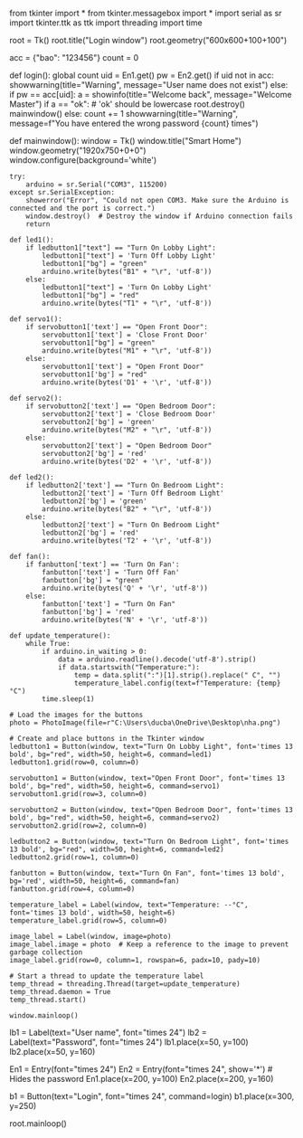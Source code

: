 from tkinter import *
from tkinter.messagebox import *
import serial as sr
import tkinter.ttk as ttk
import threading
import time

root = Tk()
root.title("Login window")
root.geometry("600x600+100+100")

acc = {"bao": "123456"}
count = 0

def login():
    global count
    uid = En1.get()
    pw = En2.get()
    if uid not in acc:
        showwarning(title="Warning", message="User name does not exist")
    else:
        if pw == acc[uid]:
            a = showinfo(title="Welcome back", message="Welcome Master")
            if a == "ok":  # 'ok' should be lowercase
                root.destroy()
                mainwindow()
        else:
            count += 1
            showwarning(title="Warning", message=f"You have entered the wrong password {count} times")

def mainwindow():
    window = Tk()
    window.title("Smart Home")
    window.geometry("1920x750+0+0")
    window.configure(background='white')

    try:
        arduino = sr.Serial("COM3", 115200)
    except sr.SerialException:
        showerror("Error", "Could not open COM3. Make sure the Arduino is connected and the port is correct.")
        window.destroy()  # Destroy the window if Arduino connection fails
        return

    def led1():
        if ledbutton1["text"] == "Turn On Lobby Light":
            ledbutton1["text"] = 'Turn Off Lobby Light'
            ledbutton1["bg"] = "green"
            arduino.write(bytes("B1" + "\r", 'utf-8'))
        else:
            ledbutton1["text"] = 'Turn On Lobby Light'
            ledbutton1["bg"] = "red"
            arduino.write(bytes("T1" + "\r", 'utf-8'))

    def servo1():
        if servobutton1['text'] == "Open Front Door":
            servobutton1['text'] = 'Close Front Door'
            servobutton1["bg"] = "green"
            arduino.write(bytes("M1" + "\r", 'utf-8'))
        else:
            servobutton1['text'] = "Open Front Door"
            servobutton1['bg'] = "red"
            arduino.write(bytes('D1' + '\r', 'utf-8'))

    def servo2():
        if servobutton2['text'] == "Open Bedroom Door":
            servobutton2['text'] = 'Close Bedroom Door'
            servobutton2['bg'] = 'green'
            arduino.write(bytes("M2" + "\r", 'utf-8'))
        else:
            servobutton2['text'] = "Open Bedroom Door"
            servobutton2['bg'] = 'red'
            arduino.write(bytes('D2' + '\r', 'utf-8'))

    def led2():
        if ledbutton2['text'] == "Turn On Bedroom Light":
            ledbutton2['text'] = 'Turn Off Bedroom Light'
            ledbutton2['bg'] = 'green'
            arduino.write(bytes("B2" + "\r", 'utf-8'))
        else:
            ledbutton2['text'] = "Turn On Bedroom Light"
            ledbutton2['bg'] = 'red'
            arduino.write(bytes('T2' + '\r', 'utf-8'))

    def fan():
        if fanbutton['text'] == 'Turn On Fan':
            fanbutton['text'] = 'Turn Off Fan'
            fanbutton['bg'] = "green"
            arduino.write(bytes('Q' + '\r', 'utf-8'))
        else:
            fanbutton['text'] = "Turn On Fan"
            fanbutton['bg'] = 'red'
            arduino.write(bytes('N' + '\r', 'utf-8'))

    def update_temperature():
        while True:
            if arduino.in_waiting > 0:
                data = arduino.readline().decode('utf-8').strip()
                if data.startswith("Temperature:"):
                    temp = data.split(":")[1].strip().replace(" C", "")
                    temperature_label.config(text=f"Temperature: {temp}°C")
            time.sleep(1)

    # Load the images for the buttons
    photo = PhotoImage(file=r"C:\Users\ducba\OneDrive\Desktop\nha.png")

    # Create and place buttons in the Tkinter window
    ledbutton1 = Button(window, text="Turn On Lobby Light", font='times 13 bold', bg="red", width=50, height=6, command=led1)
    ledbutton1.grid(row=0, column=0)

    servobutton1 = Button(window, text="Open Front Door", font='times 13 bold', bg="red", width=50, height=6, command=servo1)
    servobutton1.grid(row=3, column=0)

    servobutton2 = Button(window, text="Open Bedroom Door", font='times 13 bold', bg="red", width=50, height=6, command=servo2)
    servobutton2.grid(row=2, column=0)

    ledbutton2 = Button(window, text="Turn On Bedroom Light", font='times 13 bold', bg="red", width=50, height=6, command=led2)
    ledbutton2.grid(row=1, column=0)

    fanbutton = Button(window, text="Turn On Fan", font='times 13 bold', bg='red', width=50, height=6, command=fan)
    fanbutton.grid(row=4, column=0)

    temperature_label = Label(window, text="Temperature: --°C", font='times 13 bold', width=50, height=6)
    temperature_label.grid(row=5, column=0)

    image_label = Label(window, image=photo)
    image_label.image = photo  # Keep a reference to the image to prevent garbage collection
    image_label.grid(row=0, column=1, rowspan=6, padx=10, pady=10)

    # Start a thread to update the temperature label
    temp_thread = threading.Thread(target=update_temperature)
    temp_thread.daemon = True
    temp_thread.start()

    window.mainloop()

lb1 = Label(text="User name", font="times 24")
lb2 = Label(text="Password", font="times 24")
lb1.place(x=50, y=100)
lb2.place(x=50, y=160)

En1 = Entry(font="times 24")
En2 = Entry(font="times 24", show='*')  # Hides the password
En1.place(x=200, y=100)
En2.place(x=200, y=160)

b1 = Button(text="Login", font="times 24", command=login)
b1.place(x=300, y=250)

root.mainloop()
